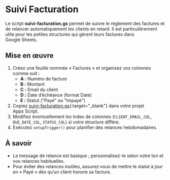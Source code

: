<!--
Ajout d'un style pour remplacer le lien de titre automatique du thème par « ACCUEIL ».
Ce code CSS rend le texte du lien invisible et ajoute le mot « ACCUEIL » à sa place.
-->
<style>
.markdown-body > h1 > a {
  color: transparent;
  position: relative;
}
.markdown-body > h1 > a::after {
  content: "ACCUEIL";
  color: #0969da;
  position: absolute;
  left: 0;
}
</style>

# Suivi Facturation

Le script **suivi-facturation.gs** permet de suivre le règlement des factures et de relancer automatiquement les clients en retard. Il est particulièrement utile pour les petites structures qui gèrent leurs factures dans Google Sheets.

## Mise en œuvre

1. Créez une feuille nommée « Factures » et organisez vos colonnes comme suit :
   - **A :** Numéro de facture
   - **B :** Montant
   - **C :** Email du client
   - **D :** Date d’échéance (format Date)
   - **E :** Statut ("Payé" ou "Impayé")
2. Copiez [suivi-facturation.gs](https://github.com/BoostYourLife/google-sheets-automation-scripts/blob/main/scripts/suivi-facturation.gs){:target="_blank"} dans votre projet Apps Script.
3. Modifiez éventuellement les index de colonnes (`CLIENT_EMAIL_COL`, `DUE_DATE_COL`, `STATUS_COL`) si votre structure diffère.
4. Exécutez `setupTrigger()` pour planifier des relances hebdomadaires.

## À savoir

- Le message de relance est basique ; personnalisez-le selon votre ton et vos relances habituelles.
- Pour éviter des relances inutiles, assurez‑vous de mettre le statut à jour en « Payé » dès qu’un client honore sa facture.